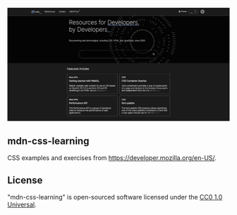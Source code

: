 <p align="center"><img alt="Lab" src="logo.png" width="512" /></p>

## mdn-css-learning

CSS examples and exercises from https://developer.mozilla.org/en-US/.

## License

"mdn-css-learning" is open-sourced software licensed under the [CC0 1.0 Universal](LICENSE.md).
